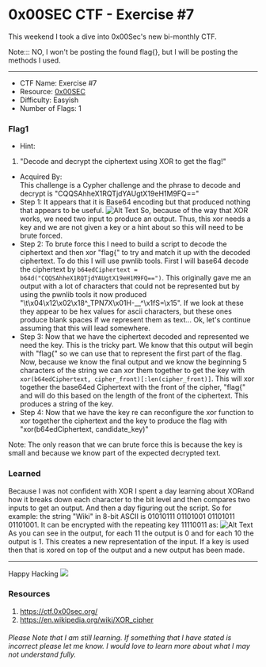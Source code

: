 # 0x00SEC CTF - Exercise #7

This weekend I took a dive into 0x00Sec's new bi-monthly CTF. 

Note::: NO, I won't be posting the found flag{}, but I will be posting the methods I used. 

<hr>

- CTF Name: Exercise #7
- Resource: [0x00SEC](https://ctf.0x00sec.org/)
- Difficulty: Easyish
- Number of Flags: 1


### Flag1
- Hint:
 1. "Decode and decrypt the ciphertext using XOR to get the flag!"

- Acquired By: <br />This challenge is a Cypher challenge and the phrase to decode and decrypt is "CQQSAhheX1RQTjdYAUgtX19eH1M9FQ=="
 - Step 1: It appears that it is Base64 encoding but that produced nothing that appears to be useful. ![Alt Text](https://dev-to-uploads.s3.amazonaws.com/i/mtcd1hcvayorcnu29fhu.png) So, because of the way that XOR works, we need two input to produce an output. Thus, this xor needs a key and we are not given a key or a hint about so this will need to be brute forced.
 - Step 2: To brute force this I need to build a script to decode the ciphertext and then xor "flag{" to try and match it up with the decoded ciphertext. To do this I will use pwnlib tools. First I will base64 decode the ciphertext by `b64edCiphertext = b64d("CQQSAhheX1RQTjdYAUgtX19eH1M9FQ==")`. This originally gave me an output with a lot of characters that could not be represented but by using the pwnlib tools it now produced "\t\x04\x12\x02\x18^_TPN7X\x01H-__^\x1fS=\x15". If we look at these they appear to be hex values for ascii characters, but these ones produce blank spaces if we represent them as text... Ok, let's continue assuming that this will lead somewhere.
 - Step 3: Now that we have the ciphertext decoded and represented we need the key. This is the tricky part. We know that this output will begin with "flag{" so we can use that to represent the first part of the flag. Now, because we know the final output and we know the beginning 5 characters of the string we can xor them together to get the key with `xor(b64edCiphertext, cipher_front)[:len(cipher_front)]`. This will xor together the base64ed Ciphertext with the front of the cipher, "flag{" and will do this based on the length of the front of the ciphertext. This produces a string of the key.
 - Step 4: Now that we have the key re can reconfigure the xor function to xor together the ciphertext and the key to produce the flag with "xor(b64edCiphertext, candidate_key)"


Note:
The only reason that we can brute force this is because the key is small and because we know part of the expected decrypted text.


### Learned
Because I was not confident with XOR I spent a day learning about XORand how it breaks down each character to the bit level and then compares two inputs to get an output. And then a day figuring out the script.
So for example: the string "Wiki" in 8-bit ASCII is 01010111 01101001 01101011 01101001. It can be encrypted with the repeating key 11110011 as:
![Alt Text](https://dev-to-uploads.s3.amazonaws.com/i/w5d6sc20o5xkrm3emkxx.png)As you can see in the output, for each 11 the output is 0 and for each 10 the output is 1. This creates a new representation of the input. If a key is used then that is xored on top of the output and a new output has been made.



<hr>

Happy Hacking
![](https://media.giphy.com/media/l3vRmVv5P01I5NDAA/giphy.gif)

### Resources
1. https://ctf.0x00sec.org/
2. https://en.wikipedia.org/wiki/XOR_cipher


###### Please Note that I am still learning. If something that I have stated is incorrect please let me know. I would love to learn more about what I may not understand fully.
